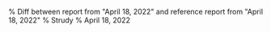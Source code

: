% Diff between report from "April 18, 2022" and reference report from "April 18, 2022"
% Strudy
% April 18, 2022



